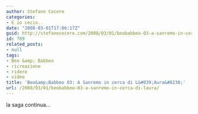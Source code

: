 ```yaml
---
author: Stefano Cecere
categories:
- E io cecio..
date: "2008-03-01T17:06:17Z"
guid: http://stefanocecere.com/2008/03/01/beobabbeo-03-a-sanremo-in-cerca-di-laura/
id: 709
related_posts:
- null
tags:
- Beo &amp; Babbeo
- ricreazione
- ridere
- video
title: 'Beo&amp;Babbeo 03: A Sanremo in cerca di L&#039;Aura&#8230;'
url: /2008/03/01/beobabbeo-03-a-sanremo-in-cerca-di-laura/
---
```


la saga continua&#8230;